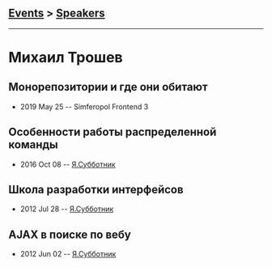 ## [Events](../README.md) > [Speakers](../speakers.md)
---

# Михаил Трошев

## Монорепозитории и где они обитают
- 2019 May 25 -- Simferopol Frontend 3    
## Особенности работы распределенной команды
- 2016 Oct 08 -- [Я.Субботник](https://events.yandex.ru/lib/talks/4088/)    
## Школа разработки интерфейсов
- 2012 Jul 28 -- [Я.Субботник](https://events.yandex.ru/lib/talks/314/)    
## AJAX в поиске по вебу
- 2012 Jun 02 -- [Я.Субботник](https://events.yandex.ru/lib/talks/97/)    
